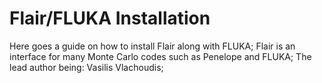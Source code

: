 # Flair/FLUKA Installation
Here goes a guide on how to install Flair along with FLUKA;
Flair is an interface for many Monte Carlo codes such as Penelope and FLUKA;
The lead author being: Vasilis Vlachoudis;
